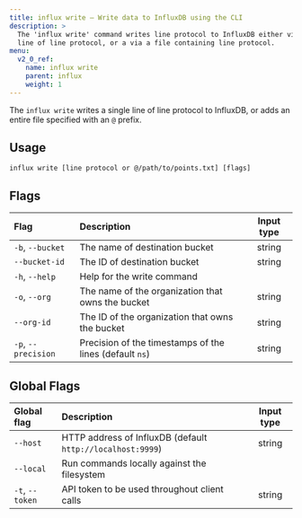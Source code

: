 ```yaml
---
title: influx write – Write data to InfluxDB using the CLI
description: >
  The 'influx write' command writes line protocol to InfluxDB either via a single
  line of line protocol, or a via a file containing line protocol.
menu:
  v2_0_ref:
    name: influx write
    parent: influx
    weight: 1
---
```


The `influx write` writes a single line of line protocol to InfluxDB,
or adds an entire file specified with an `@` prefix.

## Usage
```
influx write [line protocol or @/path/to/points.txt] [flags]
```

## Flags
| Flag                | Description                                             | Input type |
|:----                |:-----------                                             |:----------:|
| `-b`, `--bucket`    | The name of destination bucket                          | string     |
| `--bucket-id`       | The ID of destination bucket                            | string     |
| `-h`, `--help`      | Help for the write command                              |            |
| `-o`, `--org`       | The name of the organization that owns the bucket       | string     |
| `--org-id`          | The ID of the organization that owns the bucket         | string     |
| `-p`, `--precision` | Precision of the timestamps of the lines (default `ns`) | string     |

## Global Flags
| Global flag     | Description                                                | Input type |
|:-----------     |:-----------                                                |:----------:|
| `--host`        | HTTP address of InfluxDB (default `http://localhost:9999`) | string     |
| `--local`       | Run commands locally against the filesystem                |            |
| `-t`, `--token` | API token to be used throughout client calls               | string     |
